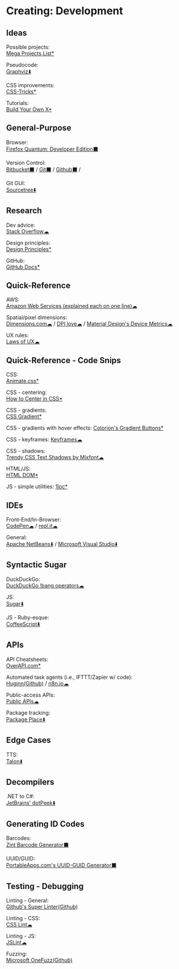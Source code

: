 # Creating: Development

## Ideas

Possible projects:  
	[Mega Projects List*](https://github.com/karan/Projects/)

Pseudocode:  
	[Graphviz⬇️](https://www.graphviz.org/)

CSS improvements:  
    [CSS-Tricks*](https://css-tricks.com/)

Tutorials:  
	[Build Your Own X*](https://github.com/danistefanovic/build-your-own-x)

## General-Purpose

Browser:  
	[Firefox Quantum: Developer Edition⬛](https://www.mozilla.org/en-US/firefox/developer/)

Version Control:  
    [Bitbucket⬛](https://bitbucket.org/) / 
    [Git⬛](https://git-scm.com/) / 
    [Github⬛](https://github.com/) / 
	
Git GUI:  
	[Sourcetree⬇️](https://www.sourcetreeapp.com/)

## Research

Dev advice:  
	[Stack Overflow☁](https://stackoverflow.com/)

Design principles:  
    [Design Principles*](https://principles.design/)

GitHub:  
	[GitHub Docs*](https://try.github.io/)

## Quick-Reference

AWS:  
	[Amazon Web Services (explained each on one line)☁](https://adayinthelifeof.nl/2020/05/20/aws.html)

Spatial/pixel dimensions:  
	[Dimensions.com☁](https://www.dimensions.com/) / 
    [DPI love☁](https://dpi.lv/) / 
    [Material Design's Device Metrics☁](https://material.io/tools/devices/)

UX rules:  
	[Laws of UX☁](https://lawsofux.com/)

## Quick-Reference - Code Snips

CSS:  
[Animate.css*](https://animate.style/)

CSS - centering:  
[How to Center in CSS*](http://howtocenterincss.com/)

CSS - gradients:  
[CSS Gradient*](https://cssgradient.io/)

CSS - gradients with hover effects:
[Colorion's Gradient Buttons*](https://gradientbuttons.colorion.co/)

CSS - keyframes:
[Keyframes☁](https://keyframes.app/v2/)

CSS - shadows:  
[Trendy CSS Text Shadows by Mixfont☁](https://www.mixfont.com/shadows)

HTML/JS:  
[HTML DOM*](https://htmldom.dev/)

JS - simple utilities:
[1loc*](https://1loc.dev/)

## IDEs

Front-End/In-Browser:  
	[CodePen☁](https://codepen.io/) / 
	[repl.it☁](https://repl.it/)

General:  
	[Apache NetBeans⬇️](https://netbeans.org/) / 
	[Microsoft Visual Studio⬇️](https://visualstudio.microsoft.com/)

## Syntactic Sugar

DuckDuckGo:  
	[DuckDuckGo !bang operators☁](https://mosermichael.github.io/duckduckbang/html/main.html)

JS:  
    [Sugar⬇️](https://sugarjs.com/)

JS - Ruby-esque:  
	[CoffeeScript⬇️](https://coffeescript.org/)

## APIs

API Cheatsheets:  
	[OverAPI.com*](http://overapi.com/)

Automated task agents (i.e., IFTTT/Zapier w/ code):  
	[Huginn(Github)](https://github.com/huginn/huginn) / 
	[n8n.io☁](https://n8n.io)

Public-access APIs:  
	[Public APIs☁](https://public-apis.xyz/)

Package tracking:  
	[Package Place⬇️](https://package.place/)

## Edge Cases

TTS:  
	[Talon⬇️](https://talonvoice.com/)

## Decompilers

.NET to C#:  
	[JetBrains' dotPeek⬇️](https://www.jetbrains.com/decompiler/)

## Generating ID Codes

Barcodes:  
	[Zint Barcode Generator⬛](https://sourceforge.net/projects/zint/)

UUID/GUID:  
	[PortableApps.com's UUID-GUID Generator⬛](https://portableapps.com/apps/utilities/uuid-guid_generator_portable)

## Testing - Debugging

Linting - General:  
	[Github's Super Linter(Github)](https://github.com/github/super-linter)

Linting - CSS:  
	[CSS Lint☁](http://csslint.net/)

Linting - JS:  
	[JSLint☁](https://jslint.com/)

Fuzzing:  
	[Microsoft OneFuzz(Github)](https://github.com/microsoft/onefuzz)
